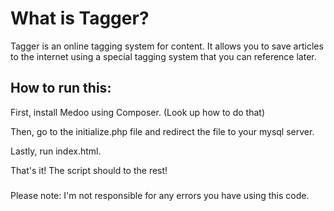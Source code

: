 # What is Tagger?
Tagger is an online tagging system for content. It allows you to save articles to the internet using a special tagging system that you can reference later.

## How to run this:
First, install Medoo using Composer. (Look up how to do that)

Then, go to the initialize.php file and redirect the file to your mysql server.

Lastly, run index.html. 

That's it! The script should to the rest!

###
Please note:
I'm not responsible for any errors you have using this code.
